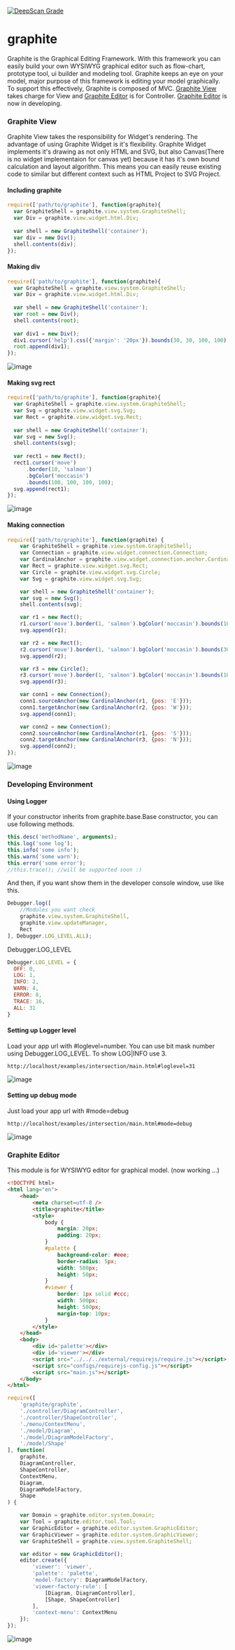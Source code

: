 [![DeepScan Grade](https://deepscan.io/api/projects/2996/branches/32/badge/grade.svg)](https://deepscan.io/dashboard/#view=project&pid=26&bid=32)

# graphite
Graphite is the Graphical Editing Framework. With this framework you can easily build your own WYSIWYG graphical editor such as flow-chart, prototype tool, ui builder and modeling tool. Graphite keeps an eye on your model, major purpose of this framework is editing your model graphically. To support this effectively, Graphite is composed of MVC. [Graphite View](#graphite-view) takes charge for View and [Graphite Editor](#graphite-editor) is for Controller. [Graphite Editor](#graphite-editor) is now in developing.

### Graphite View

Graphite View takes the responsibility for Widget's rendering. The advantage of using Graphite Widget is it's flexibility. Graphite Widget implements it's drawing as not only HTML and SVG, but also Canvas(There is no widget implementaion for canvas yet) because it has it's own bound calculation and layout algorithm. This means you can easily reuse existing code to similar but different context such as HTML Project to SVG Project.

#### Including graphite

```js
require(['path/to/graphite'], function(graphite){
  var GraphiteShell = graphite.view.system.GraphiteShell;
  var Div = graphite.view.widget.html.Div;
  
  var shell = new GraphiteShell('container');
  var div = new Div();
  shell.contents(div);
});
```

#### Making div

```js
require(['path/to/graphite'], function(graphite){
  var GraphiteShell = graphite.view.system.GraphiteShell;
  var Div = graphite.view.widget.html.Div;
  
  var shell = new GraphiteShell('container');
  var root = new Div();
  shell.contents(root);
  
  var div1 = new Div();
  div1.cursor('help').css({'margin': '20px'}).bounds(30, 30, 100, 100).bgColor('skyblue');
  root.append(div1);
});
```
![image](https://cloud.githubusercontent.com/assets/7447396/14417231/a9382998-ffed-11e5-89cf-6a23f83e8075.png)

#### Making svg rect

```js
require(['path/to/graphite'], function(graphite){
  var GraphiteShell = graphite.view.system.GraphiteShell;
  var Svg = graphite.view.widget.svg.Svg;
  var Rect = graphite.view.widget.svg.Rect;
  
  var shell = new GraphiteShell('container');
  var svg = new Svg();
  shell.contents(svg);
  
  var rect1 = new Rect();
  rect1.cursor('move')
      .border(10, 'salmon')
      .bgColor('moccasin')
      .bounds(100, 100, 100, 100);
  svg.append(rect1);
});
```
![image](https://cloud.githubusercontent.com/assets/7447396/14417238/cbbd5f2e-ffed-11e5-93af-87f3c285fd65.png)

#### Making connection

```js
require(['path/to/graphite'], function(graphite) {
    var GraphiteShell = graphite.view.system.GraphiteShell;
    var Connection = graphite.view.widget.connection.Connection;
    var CardinalAnchor = graphite.view.widget.connection.anchor.CardinalAnchor;
    var Rect = graphite.view.widget.svg.Rect;
    var Circle = graphite.view.widget.svg.Circle;
    var Svg = graphite.view.widget.svg.Svg;

    var shell = new GraphiteShell('container');
    var svg = new Svg();
    shell.contents(svg);

    var r1 = new Rect();
    r1.cursor('move').border(1, 'salmon').bgColor('moccasin').bounds(100, 100, 100, 100);
    svg.append(r1);

    var r2 = new Rect();
    r2.cursor('move').border(1, 'salmon').bgColor('moccasin').bounds(300, 100, 100, 100);
    svg.append(r2);

    var r3 = new Circle();
    r3.cursor('move').border(1, 'salmon').bgColor('moccasin').bounds(100, 300, 100, 100);
    svg.append(r3);

    var conn1 = new Connection();
    conn1.sourceAnchor(new CardinalAnchor(r1, {pos: 'E'}));
    conn1.targetAnchor(new CardinalAnchor(r2, {pos: 'W'}));
    svg.append(conn1);

    var conn2 = new Connection();
    conn2.sourceAnchor(new CardinalAnchor(r1, {pos: 'S'}));
    conn2.targetAnchor(new CardinalAnchor(r3, {pos: 'N'}));
    svg.append(conn2);
});
```
![image](https://cloud.githubusercontent.com/assets/7447396/14417472/ed450f68-fff0-11e5-999e-2a228e642a2c.png)

### Developing Environment

#### Using Logger

If your constructor inherits from graphite.base.Base constructor, you can use following methods.
```js
this.desc('methodName', arguments);
this.log('some log');
this.info('some info');
this.warn('some warn');
this.error('some error');
//this.trace(); //will be supported soon :)
```
And then, if you want show them in the developer console window, use like this.
```js
Debugger.log([
    //Modules you want check
    graphite.view.system.GraphiteShell,
    graphite.view.updateManager,
    Rect
], Debugger.LOG_LEVEL.ALL);
```
Debugger.LOG_LEVEL
```js
Debugger.LOG_LEVEL = {
  OFF: 0,
  LOG: 1,
  INFO: 2,
  WARN: 4,
  ERROR: 8,
  TRACE: 16,
  ALL: 31
}
```

#### Setting up Logger level

Load your app url with #loglevel=number.
You can use bit mask number using Debugger.LOG_LEVEL. To show LOG|INFO use 3.
```
http://localhost/examples/intersection/main.html#loglevel=31
```
![image](https://cloud.githubusercontent.com/assets/7447396/14845998/74fdb164-0c9c-11e6-928a-8310b926ef33.png)

#### Setting up debug mode

Just load your app url with #mode=debug
```
http://localhost/examples/intersection/main.html#mode=debug
```
![image](https://cloud.githubusercontent.com/assets/7447396/14526491/870f1f1e-027e-11e6-8116-bdcb8262d36e.png)


### Graphite Editor

This module is for WYSIWYG editor for graphical model. (now working ...)
```html
<!DOCTYPE html>
<html lang="en">
	<head>
		<meta charset=utf-8 />
		<title>graphite</title>
		<style>
			body {
				margin: 20px;
				padding: 20px;
			}
			#palette {
				background-color: #eee;
				border-radius: 5px;
				width: 500px;
				height: 50px;
			}
			#viewer {
				border: 1px solid #ccc;
				width: 500px;
				height: 500px;
				margin-top: 10px;
			}
		</style>
	</head>
	<body>
		<div id='palette'></div>
		<div id='viewer'></div>
		<script src="../../../external/requirejs/require.js"></script>
		<script src="configs/requirejs-config.js"></script>
		<script src="main.js"></script>
	</body>
</html>
```

```js
require([
    'graphite/graphite',
    './controller/DiagramController',
    './controller/ShapeController',
    './menu/ContextMenu',
    './model/Diagram',
    './model/DiagramModelFactory',
    './model/Shape'
], function(
    graphite,
    DiagramController,
    ShapeController,
    ContextMenu,
    Diagram,
    DiagramModelFactory,
    Shape
) {

    var Domain = graphite.editor.system.Domain;
    var Tool = graphite.editor.tool.Tool;
    var GraphicEditor = graphite.editor.system.GraphicEditor;
    var GraphicViewer = graphite.editor.system.GraphicViewer;
    var GraphiteShell = graphite.view.system.GraphiteShell;

    var editor = new GraphicEditor();
    editor.create({
        'viewer': 'viewer',
        'palette': 'palette',
        'model-factory': DiagramModelFactory,
        'viewer-factory-rule': [
            [Diagram, DiagramController],
            [Shape, ShapeController]
        ],
        'context-menu': ContextMenu
    });
});
```
![image](https://cloud.githubusercontent.com/assets/7447396/16713432/7e47ba78-46e2-11e6-9788-3446176e156d.png)



